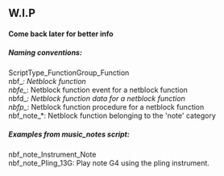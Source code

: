 ## W.I.P
#### Come back later for better info

##### Naming conventions: 
ScriptType_FunctionGroup_Function<br>
nbf_*: Netblock function<br>
nbfe_*: Netblock function event for a netblock function<br>
nbfd_*: Netblock function data for a netblock function<br>
nbfp_*: Netblock function procedure for a netblock function<br>
nbf_note_*: Netblock function belonging to the 'note' category<br>

##### Examples from music_notes script:
nbf_note_Instrument_Note<br>
nbf_note_Pling_13G: Play note G4 using the pling instrument.<br>
